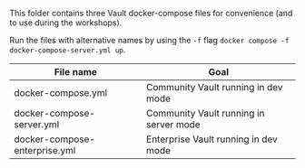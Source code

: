 This folder contains three Vault docker-compose files for convenience (and to use during the workshops).

Run the files with alternative names by using the `-f` flag `docker compose -f docker-compose-server.yml up`.

| File name                     | Goal                                   |
|-------------------------------|----------------------------------------|
| docker-compose.yml            | Community Vault running in dev mode    |
| docker-compose-server.yml     | Community Vault running in server mode |
| docker-compose-enterprise.yml | Enterprise Vault running in dev mode   |

